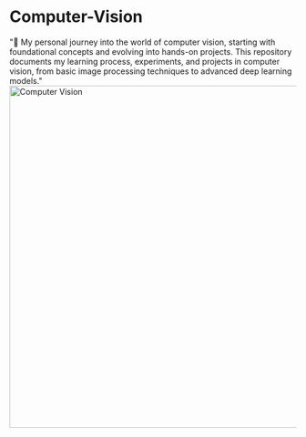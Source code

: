 # Computer-Vision
"🚀 My personal journey into the world of computer vision, starting with foundational concepts and evolving into hands-on projects. This repository documents my learning process, experiments, and projects in computer vision, from basic image processing techniques to advanced deep learning models."
<img src=![th](https://github.com/user-attachments/assets/c6bbf95d-a0c3-4526-b280-b3d3b7d652d5) alt="Computer Vision"  width="600"/>
